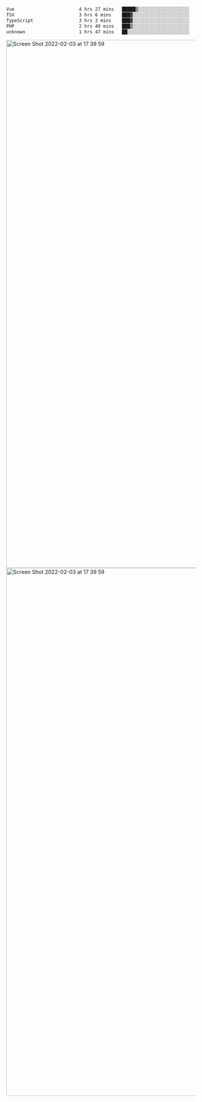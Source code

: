 <!--START_SECTION:waka-->

```txt
Vue                        4 hrs 27 mins   █████▒░░░░░░░░░░░░░░░░░░░   21.24 %
TSX                        3 hrs 6 mins    ███▓░░░░░░░░░░░░░░░░░░░░░   14.81 %
TypeScript                 3 hrs 3 mins    ███▓░░░░░░░░░░░░░░░░░░░░░   14.56 %
PHP                        2 hrs 40 mins   ███▒░░░░░░░░░░░░░░░░░░░░░   12.73 %
unknown                    1 hrs 47 mins   ██░░░░░░░░░░░░░░░░░░░░░░░   08.51 %
```

<!--END_SECTION:waka-->

<img width="1400" alt="Screen Shot 2022-02-03 at 17 39 59" src="https://user-images.githubusercontent.com/45716542/152387304-f2b60485-53a6-4f4b-a818-5cefb1b0c0ae.png">
<img width="1400" alt="Screen Shot 2022-02-03 at 17 39 59" src="https://user-images.githubusercontent.com/45716542/152387273-ea5cdf21-2a45-44da-8bef-00c1763b1d42.png">
